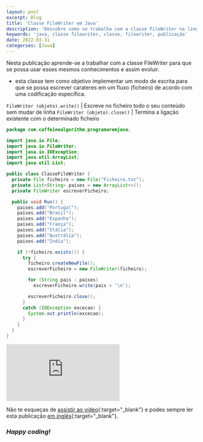 ```yaml
---
layout: post
excerpt: Blog
title: 'Classe FileWriter em Java'
description: 'Descobre como se trabalha com a classe FileWriter na linguagem de programação Java. Obtém respostas às tuas dúvidas com a teoria e os exemplos apresentados.'
keywords: 'java, classe filewriter, classe, filewriter, publicação'
date: 2022-03-31
categories: [Java]
---
```


Nesta publicação aprende-se a trabalhar com a classe FileWriter para que se possa usar esses mesmos conhecimentos e assim evoluir.

- esta classe tem como objetivo implementar um modo de escrita para que se possa escrever carateres em um fluxo (ficheiro) de acordo com uma codificação específica.

`FileWriter (objeto).write()` | Escreve no ficheiro todo o seu conteúdo sem mudar de linha
`FileWriter (objeto).close()` | Termina a ligação existente com o determinado ficheiro

```java
package com.caffeinealgorithm.programaremjava;

import java.io.File;
import java.io.FileWriter;
import java.io.IOException;
import java.util.ArrayList;
import java.util.List;

public class ClasseFileWriter {
  private File ficheiro = new File("Ficheiro.txt");
  private List<String> paises = new ArrayList<>();
  private FileWriter escreverFicheiro;

  public void Run() {
    paises.add("Portugal");
    paises.add("Brasil");
    paises.add("Espanha");
    paises.add("França");
    paises.add("Itália");
    paises.add("Austrália");
    paises.add("Índia");

    if (!ficheiro.exists()) {
      try {
        ficheiro.createNewFile();
        escreverFicheiro = new FileWriter(ficheiro);

        for (String pais : paises)
          escreverFicheiro.write(pais + '\n');

        escreverFicheiro.close();
      }
      catch (IOException excecao) {
        System.out.println(excecao);
      }
    }
  }
}
```

<div class="video-container">
  <iframe src="https://www.youtube.com/embed/iohYifid7pM" frameborder="0" allowfullscreen></iframe>
</div>

Não te esqueças de [assistir ao vídeo](https://youtu.be/iohYifid7pM){:target="\_blank"} e podes sempre ler esta publicação [em inglês](https://nelsonsilvadev.com/blog/20220330/filewriter-class-in-java/){:target="\_blank"}.

### _Happy coding!_
